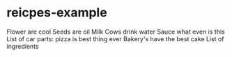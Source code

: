 # reicpes-example

Flower are cool
Seeds are oil
Milk Cows drink water
Sauce what even is this
List of car parts: pizza is best thing ever
Bakery's have the best cake
List of ingredients
